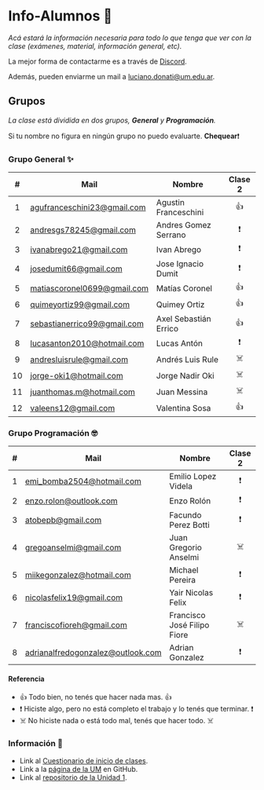 # Info-Alumnos 🚀

_Acá estará la información necesaria para todo lo que tenga que ver con la clase (exámenes, material, información general, etc)._

La mejor forma de contactarme es a través de [Discord](https://discord.gg/3tDrNN).

Además, pueden enviarme un mail a luciano.donati@um.edu.ar.



## Grupos 

_La clase está dividida en dos grupos, **General** y **Programación**._

Si tu nombre no figura en ningún grupo no puedo evaluarte.  **Chequear**:heavy_exclamation_mark:


### Grupo General :sparkles:

| #    | Mail                        | Nombre                | Clase 2 |
| :--: | --------------------------- | --------------------- |:-:|
| 1    | agufranceschini23@gmail.com | Agustin Franceschini  |:+1:|
| 2    | andresgs78245@gmail.com     | Andres Gomez Serrano  |:heavy_exclamation_mark:|
| 3    | ivanabrego21@gmail.com      | Ivan Abrego           |:heavy_exclamation_mark:|
| 4    | josedumit66@gmail.com       | Jose Ignacio Dumit    |:heavy_exclamation_mark:|
| 5    | matiascoronel0699@gmail.com | Matías Coronel        |:+1:|
| 6    | quimeyortiz99@gmail.com     | Quimey Ortiz          |:+1:|
| 7    | sebastianerrico99@gmail.com | Axel Sebastián Errico |:+1:|
| 8    | lucasanton2010@hotmail.com  | Lucas Antón           |:heavy_exclamation_mark:|
| 9    | andresluisrule@gmail.com    | Andrés Luis Rule      |:skull_and_crossbones:|
| 10   | jorge-oki1@hotmail.com      | Jorge Nadir Oki       |:skull_and_crossbones:|
| 11   | juanthomas.m@hotmail.com    | Juan Messina          |:skull_and_crossbones:|
| 12   | valeens12@gmail.com         | Valentina Sosa        |:+1:|

### Grupo Programación :nerd_face:

| # | Mail                             | Nombre						          | Clase 2|
|:-:| -------------------------------- | -------------------------- |:-:|
| 1 | emi_bomba2504@hotmail.com        | Emilio Lopez Videla	    	|:heavy_exclamation_mark:|
| 2 | enzo.rolon@outlook.com           | Enzo Rolón					        |:heavy_exclamation_mark:|
| 3 | atobepb@gmail.com                | Facundo Perez Botti		    |:heavy_exclamation_mark:|
| 4 | gregoanselmi@gmail.com      	   | Juan Gregorio Anselmi		  |:skull_and_crossbones:|
| 5 | miikegonzalez@hotmail.com        | Michael Pereira			      |:heavy_exclamation_mark:|
| 6 | nicolasfelix19@gmail.com         | Yair Nicolas Felix		    	|:heavy_exclamation_mark:|
| 7 | franciscofioreh@gmail.com        | Francisco José Filipo Fiore|:skull_and_crossbones:|
| 8 | adrianalfredogonzalez@outlook.com| Adrian Gonzalez		      	|:heavy_exclamation_mark:|

#### Referencia

- :+1: Todo bien, no tenés que hacer nada mas. :+1:
- :heavy_exclamation_mark: Hiciste algo, pero no está completo el trabajo y lo tenés que terminar. :heavy_exclamation_mark:
- :skull_and_crossbones: No hiciste nada o está todo mal, tenés que hacer todo. :skull_and_crossbones:

### Información 🔧

- Link al [Cuestionario de inicio de clases](https://forms.gle/NYiuDneyZy38wEfU9).
- Link a la [página de la UM](https://github.com/UniversidadDeMendoza/) en GitHub.
- Link al [repositorio de la Unidad 1](https://github.com/UniversidadDeMendoza/Unidad1).



